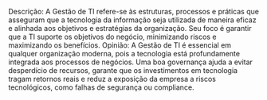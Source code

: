 Descrição: A Gestão de TI refere-se às estruturas, processos e práticas que asseguram que a tecnologia da informação seja utilizada de maneira eficaz e alinhada aos objetivos e estratégias da organização. Seu foco é garantir que a TI suporte os objetivos do negócio, minimizando riscos e maximizando os benefícios.
Opinião: A Gestão de TI é essencial em qualquer organização moderna, pois a tecnologia está profundamente integrada aos processos de negócios. Uma boa governança ajuda a evitar desperdício de recursos, garante que os investimentos em tecnologia tragam retornos reais e reduz a exposição da empresa a riscos tecnológicos, como falhas de segurança ou compliance.
